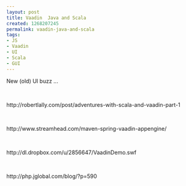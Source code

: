 ```yaml
---
layout: post
title: Vaadin  Java and Scala
created: 1268207245
permalink: vaadin-java-and-scala
tags:
- JS
- Vaadin
- UI
- Scala
- GUI
---
```

<p>New (old) UI buzz ...</p>
<p>&nbsp;</p>
<p>http://robertlally.com/post/adventures-with-scala-and-vaadin-part-1</p>
<p>&nbsp;</p>
<p>http://www.streamhead.com/maven-spring-vaadin-appengine/</p>
<p>&nbsp;</p>
<p>http://dl.dropbox.com/u/2856647/VaadinDemo.swf</p>
<p>&nbsp;</p>
<p>http://php.jglobal.com/blog/?p=590</p>
<p>&nbsp;</p>
<p>&nbsp;</p>
